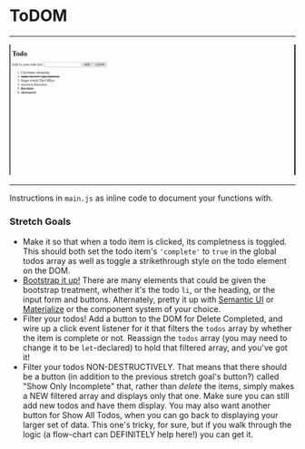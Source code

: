 # ToDOM

---

<img src="ToDOM.gif"/>

---

Instructions in `main.js` as inline code to document your functions with.

### Stretch Goals

* Make it so that when a todo item is clicked, its completness is toggled. This should both set the todo item's `'complete'` to `true` in the global todos array as well as toggle a strikethrough style on the todo element on the DOM.
* [Bootstrap it up!](https://getbootstrap.com/) There are many elements that could be given the bootstrap treatment, whether it's the todo `li`, or the heading, or the input form and buttons. Alternately, pretty it up with [Semantic UI](https://semantic-ui.com/) or [Materialize](https://materializecss.com/) or the component system of your choice.
* Filter your todos! Add a button to the DOM for Delete Completed, and wire up a click event listener for it that filters the `todos` array by whether the item is complete or not. Reassign the `todos` array (you may need to change it to be `let`-declared) to hold that filtered array, and you've got it!
* Filter your todos NON-DESTRUCTIVELY. That means that there should be a button (in addition to the previous stretch goal's button?) called "Show Only Incomplete" that, rather than _delete_ the items, simply makes a NEW filtered array and displays only that one. Make sure you can still add new todos and have them display. You may also want another button for Show All Todos, when you can go back to displaying your larger set of data. This one's tricky, for sure, but if you walk through the logic (a flow-chart can DEFINITELY help here!) you can get it.
